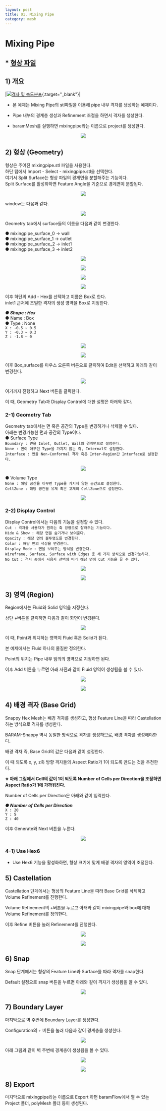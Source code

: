 ```yaml
---
layout: post
title: 01. Mixing Pipe
category: mesh
---
```


# Mixing Pipe 

## * [형상 파일](https://drive.google.com/file/d/1AmqT8iVNacvKUmp-CsSFFNSV6WoxQE7B/view?usp=sharing) 

## 1) 개요 

|[![격자 및 속도분포](https://github.com/nextfoam/baram-pages/raw/main/screenshots/mixingPipe/1.1.png "격자 및 속도분포")](https://github.com/nextfoam/baram-pages/raw/main/screenshots/mixingPipe/1.1.png){:target="_blank"}|

* 본 예제는 Mixing Pipe의 stl파일을 이용해 pipe 내부 격자를 생성하는 예제이다.<br>

* Pipe 내부의 경계층 생성과 Refinement 조절을 하면서 격자를 생성한다. <br>

* baramMesh를 실행하면 mixingpipe라는 이름으로 project를 생성한다.<br>

<p align='center'>
    <img src="https://github.com/nextfoam/baram-pages/raw/main/screenshots/mesh/mixingpipe/1.1.png"><br>
</p>

## 2) 형상 (Geometry)
형상은 주어진 mixingpipe.stl 파일을 사용한다. <br>
하단 탭에서 Import - Select - mixingpipe.stl을 선택한다. <br>
여기서 Split Surface는 형상 파일의 경계면을 분할해주는 기능이다.<br>
Split Surface를 활성화하면 Feature Angle을 기준으로 경계면이 분할된다.<br>

<p align='center'>
    <img src="https://github.com/nextfoam/baram-pages/raw/main/screenshots/mesh/mixingpipe/1.2.png"><br>
</p>

window는 다음과 같다.<br>

<p align='center'>
    <img src="https://github.com/nextfoam/baram-pages/raw/main/screenshots/mesh/mixingpipe/1.3.png"><br>
</p>

Geometry tab에서 surface들의 이름을 다음과 같이 변경한다.<br>

●  mixingpipe_surface_0 → wall <br>
●  mixingpipe_surface_1 → outlet<br>
●  mixingpipe_surface_2 → inlet1<br>
●  mixingpipe_surface_3 → inlet2<br>

<p align='center'>
    <img src="https://github.com/nextfoam/baram-pages/raw/main/screenshots/mesh/mixingpipe/1.4.png"><br>
</p>

<p align='center'>
    <img src="https://github.com/nextfoam/baram-pages/raw/main/screenshots/mesh/mixingpipe/1.5.png"><br>
</p>

<p align='center'>
    <img src="https://github.com/nextfoam/baram-pages/raw/main/screenshots/mesh/mixingpipe/1.6.png"><br>
</p>

<p align='center'>
    <img src="https://github.com/nextfoam/baram-pages/raw/main/screenshots/mesh/mixingpipe/1.10.png"><br>
</p>

이후 하단의 Add - Hex를 선택하고 이름은 Box로 한다.<br>
inlet1 근처에 조밀한 격자의 생성 영역을 Box로 지정한다.<br>

***●  Shape : Hex***<br>
●  Name : Box<br>
●  Type : None<br>
```X : -0.5 ~ 0.5```<br>
```Y : -0.3 ~ 0.3```<br>
```Z : -1.8 ~ 0```<br>

<p align='center'>
    <img src="https://github.com/nextfoam/baram-pages/raw/main/screenshots/mesh/mixingpipe/1.7.png"><br>
</p>

<p align='center'>
    <img src="https://github.com/nextfoam/baram-pages/raw/main/screenshots/mesh/mixingpipe/1.8.png"><br>
</p>

이후 Box_surface를 마우스 오른쪽 버튼으로 클릭하여 Edit을 선택하고 아래와 같이 변경한다.<br>

<p align='center'>
    <img src="https://github.com/nextfoam/baram-pages/raw/main/screenshots/mesh/mixingpipe/1.9.png"><br>
</p>

여기까지 진행하고 Next 버튼을 클릭한다.<br>

이 때, Geometry Tab과 Display Control에 대한 설명은 아래와 같다.<br>

### 2-1) Geometry Tab
Geometry tab에서는 면 혹은 공간의 Type을 변경하거나 삭제할 수 있다.<br>
아래는 변경가능한 면과 공간의 Type이다.<br>
● Surface Type<br>
```Boundary : 면을 Inlet, Outlet, Wall의 경계면으로 설정한다.```<br>
```None : 면이 아무런 Type을 가지지 않는 즉, Internal로 설정한다.```<br>
```Interface : 면을 Non-Conformal 격자 혹은 Inter-Region간 Interface로 설정한다.```<br>

<p align='center'>
    <img src="https://github.com/nextfoam/baram-pages/raw/main/screenshots/mesh/mixingpipe/1.4.png"><br>
</p>

● Volume Type<br>
```None : 해당 공간을 아무런 Type을 가지지 않는 공간으로 설정한다.```<br>
```CellZone : 해당 공간을 유체 혹은 고체의 CellZone으로 설정한다.```<br>

<p align='center'>
    <img src="https://github.com/nextfoam/baram-pages/raw/main/screenshots/mesh/mixingpipe/1.8.png"><br>
</p>

### 2-2) Display Control
Display Control에서는 다음의 기능을 설정할 수 있다.<br>
```Cut : 격자를 사용자가 원하는 축 방향으로 잘라주는 기능이다.```<br>
```Hide & Show : 해당 면을 숨기거나 보여준다.```<br>
```Opacity : 해당 면의 불투명도를 변경한다.```<br>
```Color : 해당 면의 색상을 변경한다.```<br>
```Display Mode : 면을 보여주는 방식을 변경한다.```<br>
```Wireframe, Surface, Surface with Edges 총 세 가지 방식으로 변경가능하다.```<br>
```No Cut : 격자 중에서 사용자 선택에 따라 해당 면에 Cut 기능을 끌 수 있다.```<br>

<p align='center'>
    <img src="https://github.com/nextfoam/baram-pages/raw/main/screenshots/mesh/mixingpipe/1.21.png"><br>
</p>

<p align='center'>
    <img src="https://github.com/nextfoam/baram-pages/raw/main/screenshots/mesh/mixingpipe/1.22.png"><br>
</p>

## 3) 영역 (Region)
Region에서는 Fluid와 Solid 영역을 지정한다. <br>

상단 +버튼을 클릭하면 다음과 같이 화면이 변경된다.<br>

<p align='center'>
    <img src="https://github.com/nextfoam/baram-pages/raw/main/screenshots/mesh/mixingpipe/1.11.png"><br>
</p>

이 때, Point과 위치하는 영역이 Fluid 혹은 Solid가 된다.<br>

본 예제에서는 Fluid 하나의 물질만 정의한다.<br>

Point의 위치는 Pipe 내부 임의의 영역으로 지정하면 된다.<br>

이후 Add 버튼을 누르면 아래 사진과 같이 Fluid 영역이 생성됨을 볼 수 있다.<br>

<p align='center'>
    <img src="https://github.com/nextfoam/baram-pages/raw/main/screenshots/mesh/mixingpipe/1.12.png"><br>
</p>

<p align='center'>
    <img src="https://github.com/nextfoam/baram-pages/raw/main/screenshots/mesh/mixingpipe/1.13.png"><br>
</p>

## 4) 배경 격자 (Base Grid)
Snappy Hex Mesh는 배경 격자를 생성하고, 형상 Feature Line을 따라 Castellation하는 방식으로 격자를 생성한다.<br>

BARAM-Snappy 역시 동일한 방식으로 격자를 생성하므로, 배경 격자를 생성해야한다.<br>

배경 격자 즉, Base Grid의 값은 다음과 같이 설정한다.<br>

이 때 되도록 x, y, z축 방향 격자들의 Aspect Ratio가 1이 되도록 만드는 것을 추천한다.<br>

**※ 아래 그림에서 Cell의 값이 1이 되도록 Number of Cells per Direction을 조정하면 Aspect Ratio가 1에 가까워진다.<br>**

Number of Cells per Direction은 아래와 같이 입력한다.<br>

***●  Number of Cells per Direction***<br>
```X : 20```<br>
```Y : 5```<br>
```Z : 40```<br>

이후 Generate와 Next 버튼을 누른다.

<p align='center'>
    <img src="https://github.com/nextfoam/baram-pages/raw/main/screenshots/mesh/mixingpipe/1.14.png"><br>
</p>

### 4-1) Use Hex6

* Use Hex6 기능을 활성화하면, 형상 크기에 맞게 배경 격자의 영역이 조정된다.<br>

## 5) Castellation
Castellation 단계에서는 형상의 Feature Line을 따라 Base Grid를 삭제하고 Volume Refinement를 진행한다.<br>

Volume Refinement의 +버튼을 누르고 아래와 같이 mixingpipe와 box에 대해 Volume Refinement를 정의한다.<br>

이후 Refine 버튼을 눌러 Refinement를 진행한다.<br>

<p align='center'>
    <img src="https://github.com/nextfoam/baram-pages/raw/main/screenshots/mesh/mixingpipe/1.15.png"><br>
</p>

<p align='center'>
    <img src="https://github.com/nextfoam/baram-pages/raw/main/screenshots/mesh/mixingpipe/1.16.png"><br>
</p>

## 6) Snap
Snap 단계에서는 형상의 Feature Line과 Surface를 따라 격자를 snap한다.<br>

Default 설정으로 snap 버튼을 누르면 아래와 같이 격자가 생성됨을 알 수 있다.<br>

<p align='center'>
    <img src="https://github.com/nextfoam/baram-pages/raw/main/screenshots/mesh/mixingpipe/1.17.png"><br>
</p>

## 7) Boundary Layer
마지막으로 벽 주변에 Boundary Layer를 생성한다.<br>

Configuration의 + 버튼을 눌러 다음과 같이 경계층을 생성한다.<br>

<p align='center'>
    <img src="https://github.com/nextfoam/baram-pages/raw/main/screenshots/mesh/mixingpipe/1.18.png"><br>
</p>

아래 그림과 같이 벽 주변에 경계층이 생성됨을 볼 수 있다.<br>

<p align='center'>
    <img src="https://github.com/nextfoam/baram-pages/raw/main/screenshots/mesh/mixingpipe/1.19.png"><br>
</p>

<p align='center'>
    <img src="https://github.com/nextfoam/baram-pages/raw/main/screenshots/mesh/mixingpipe/1.20.png"><br>
</p>

## 8) Export
마지막으로 mixingpipe라는 이름으로 Export 하면 baramFlow에서 열 수 있는 Project 폴더, polyMesh 폴더 등이 생성된다.<br>
